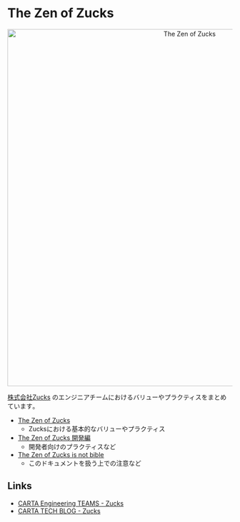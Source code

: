 # The Zen of Zucks

<p align="center"><img width="800" src="the-zen-of-zucks.jpg" alt="The Zen of Zucks"></p>

[株式会社Zucks](https://zucks.co.jp/) のエンジニアチームにおけるバリューやプラクティスをまとめています｡

- [The Zen of Zucks](the-zen-of-zucks.md)
  - Zucksにおける基本的なバリューやプラクティス
- [The Zen of Zucks 開発編](the-zen-of-zucks-for-dev.md)
  - 開発者向けのプラクティスなど
- [The Zen of Zucks is not bible](the-zen-of-zucks-is-not-bible.md)
  - このドキュメントを扱う上での注意など

## Links

- [CARTA Engineering TEAMS - Zucks](https://cartaholdings.co.jp/engineering/teams/carta-marketing-firm/)
- [CARTA TECH BLOG - Zucks](https://techblog.cartaholdings.co.jp/archive/category/Zucks%20%5B%E3%82%A2%E3%83%89%E3%83%97%E3%83%A9%E3%83%83%E3%83%88%E3%83%95%E3%82%A9%E3%83%BC%E3%83%A0%5D)
